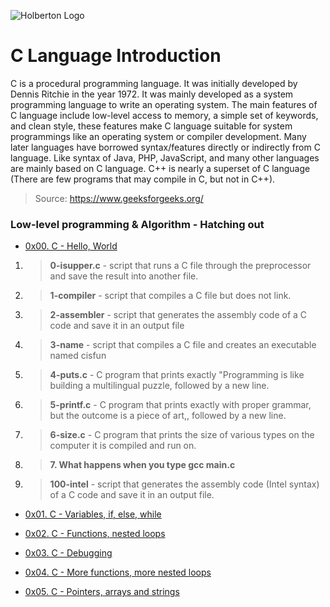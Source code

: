 ![Holberton Logo](https://www.exponcapital.com/wp-content/uploads/2017/10/holberton-1.png)

# C Language Introduction

C is a procedural programming language. It was initially developed by Dennis Ritchie in the year 1972. It was mainly developed as a system programming language to write an operating system. The main features of C language include low-level access to memory, a simple set of keywords, and clean style, these features make C language suitable for system programmings like an operating system or compiler development.
Many later languages have borrowed syntax/features directly or indirectly from C language. Like syntax of Java, PHP, JavaScript, and many other languages are mainly based on C language. C++ is nearly a superset of C language (There are few programs that may compile in C, but not in C++). 
> Source: https://www.geeksforgeeks.org/

### Low-level programming & Algorithm - Hatching out

* [0x00. C - Hello, World](https://github.com/ezedksl/holbertonschool-low_level_programming/tree/master/0x00-hello_world)
1. > **0-isupper.c** - script that runs a C file through the preprocessor and save the result into another file.
1. > **1-compiler** - script that compiles a C file but does not link.
1. > **2-assembler** - script that generates the assembly code of a C code and save it in an output file
1. > **3-name** - script that compiles a C file and creates an executable named cisfun
1. > **4-puts.c** - C program that prints exactly "Programming is like building a multilingual puzzle, followed by a new line.
1. > **5-printf.c** - C program that prints exactly with proper grammar, but the outcome is a piece of art,, followed by a new line.
1. > **6-size.c** - C program that prints the size of various types on the computer it is compiled and run on.
1. > **7. What happens when you type gcc main.c**
1. > **100-intel** - script that generates the assembly code (Intel syntax) of a C code and save it in an output file.



* [0x01. C - Variables, if, else, while](https://github.com/ezedksl/holbertonschool-low_level_programming/tree/master/0x00-hello_world)







* [0x02. C - Functions, nested loops](https://github.com/ezedksl/holbertonschool-low_level_programming/tree/master/0x00-hello_world)






* [0x03. C - Debugging](https://github.com/ezedksl/holbertonschool-low_level_programming/tree/master/0x00-hello_world)






* [0x04. C - More functions, more nested loops](https://github.com/ezedksl/holbertonschool-low_level_programming/tree/master/0x04-more_functions_nested_loops)







* [0x05. C - Pointers, arrays and strings](https://github.com/ezedksl/holbertonschool-low_level_programming/tree/master/0x00-hello_world)
